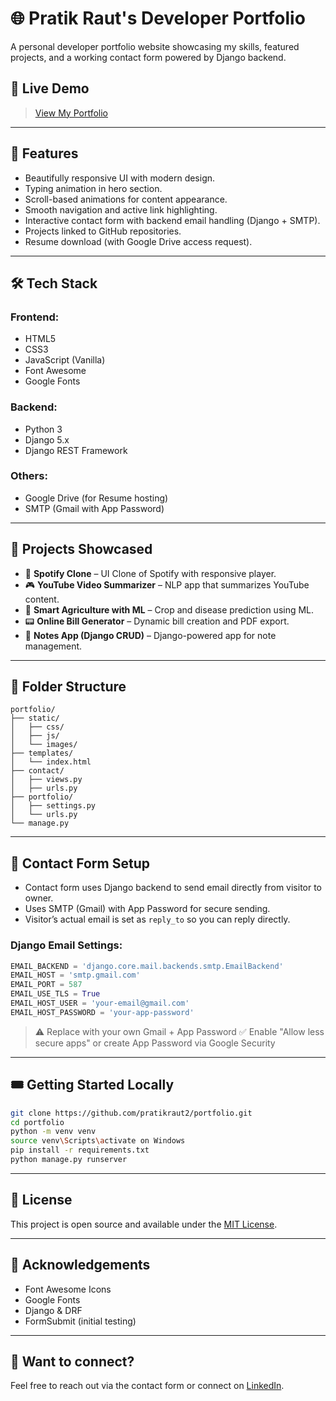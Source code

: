 # 🌐 Pratik Raut's Developer Portfolio

A personal developer portfolio website showcasing my skills, featured projects, and a working contact form powered by Django backend.

## 🔗 Live Demo

> [View My Portfolio](https://pratikraut2.github.io/portfolio/)

---

## 📌 Features

* Beautifully responsive UI with modern design.
* Typing animation in hero section.
* Scroll-based animations for content appearance.
* Smooth navigation and active link highlighting.
* Interactive contact form with backend email handling (Django + SMTP).
* Projects linked to GitHub repositories.
* Resume download (with Google Drive access request).

---

## 🛠️ Tech Stack

### Frontend:

* HTML5
* CSS3
* JavaScript (Vanilla)
* Font Awesome
* Google Fonts

### Backend:

* Python 3
* Django 5.x
* Django REST Framework

### Others:

* Google Drive (for Resume hosting)
* SMTP (Gmail with App Password)

---

## 🧠 Projects Showcased

* 🎷 **Spotify Clone** – UI Clone of Spotify with responsive player.
* 🎮 **YouTube Video Summarizer** – NLP app that summarizes YouTube content.
* 🌾 **Smart Agriculture with ML** – Crop and disease prediction using ML.
* 📟 **Online Bill Generator** – Dynamic bill creation and PDF export.
* 💒 **Notes App (Django CRUD)** – Django-powered app for note management.

---

## 📂 Folder Structure

```
portfolio/
├── static/
│   ├── css/
│   ├── js/
│   └── images/
├── templates/
│   └── index.html
├── contact/
│   ├── views.py
│   ├── urls.py
├── portfolio/
│   ├── settings.py
│   └── urls.py
└── manage.py
```

---

## 📧 Contact Form Setup

* Contact form uses Django backend to send email directly from visitor to owner.
* Uses SMTP (Gmail) with App Password for secure sending.
* Visitor’s actual email is set as `reply_to` so you can reply directly.

### Django Email Settings:

```python
EMAIL_BACKEND = 'django.core.mail.backends.smtp.EmailBackend'
EMAIL_HOST = 'smtp.gmail.com'
EMAIL_PORT = 587
EMAIL_USE_TLS = True
EMAIL_HOST_USER = 'your-email@gmail.com'
EMAIL_HOST_PASSWORD = 'your-app-password'
```

> ⚠️ Replace with your own Gmail + App Password
> ✅ Enable "Allow less secure apps" or create App Password via Google Security

---

## 🎟️ Getting Started Locally

```bash
git clone https://github.com/pratikraut2/portfolio.git
cd portfolio
python -m venv venv
source venv\Scripts\activate on Windows
pip install -r requirements.txt
python manage.py runserver
```

---

## 📄 License

This project is open source and available under the [MIT License](LICENSE).

---

## 🙌 Acknowledgements

* Font Awesome Icons
* Google Fonts
* Django & DRF
* FormSubmit (initial testing)

---

## 💬 Want to connect?

Feel free to reach out via the contact form or connect on [LinkedIn](https://linkedin.com/in/pratikraut02).
